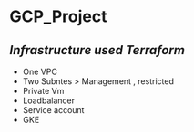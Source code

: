 # GCP_Project
## ***Infrastructure used Terraform***
- One VPC
- Two Subntes > Management , restricted
- Private Vm
- Loadbalancer
- Service account 
- GKE
